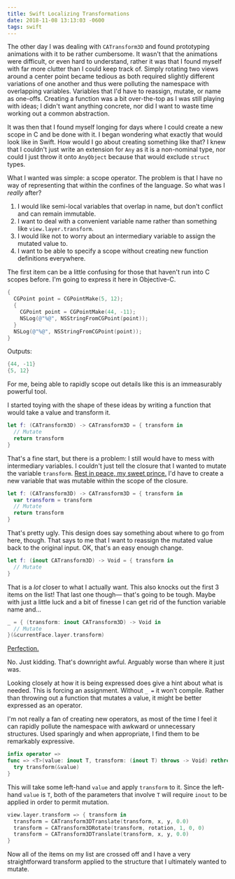 ```yaml
---
title: Swift Localizing Transformations
date: 2018-11-08 13:13:03 -0600
tags: swift
---
```


The other day I was dealing with `CATransform3D` and found prototyping animations with it to be rather cumbersome. It wasn't that the animations were difficult, or even hard to understand, rather it was that I found myself with far more clutter than I could keep track of. Simply rotating two views around a center point became tedious as both required slightly different variations of one another and thus were polluting the namespace with overlapping variables. Variables that I'd have to reassign, mutate, or name as one-offs. Creating a function was a bit over-the-top as I was still playing with ideas; I didn't want anything concrete, nor did I want to waste time working out a common abstraction.

It was then that I found myself longing for days where I could create a new scope in C and be done with it. I began wondering what exactly that would look like in Swift. How would I go about creating something like that? I knew that I couldn't just write an extension for `Any` as it is a non-nominal type, nor could I just throw it onto `AnyObject` because that would exclude `struct` types.

What I wanted was simple: a scope operator. The problem is that I have no way of representing that within the confines of the language. So what was I _really_ after?

  1. I would like semi-local variables that overlap in name, but don't conflict and can remain immutable.
  2. I want to deal with a convenient variable name rather than something like `view.layer.transform`.
  3. I would like not to worry about an intermediary variable to assign the mutated value to.
  4. I want to be able to specify a scope without creating new function definitions everywhere. 

The first item can be a little confusing for those that haven't run into C scopes before. I'm going to express it here in Objective-C.

``` objective-c
{
  CGPoint point = CGPointMake(5, 12);
  {
    CGPoint point = CGPointMake(44, -11);
    NSLog(@"%@", NSStringFromCGPoint(point));
  }
  NSLog(@"%@", NSStringFromCGPoint(point));
}
```

Outputs: 

``` objective-c
{44, -11}
{5, 12}
```

For me, being able to rapidly scope out details like this is an immeasurably powerful tool.

I started toying with the shape of these ideas by writing a function that would take a value and transform it.

``` swift
let f: (CATransform3D) -> CATransform3D = { transform in
  // Mutate
  return transform
}
```

That's a fine start, but there is a problem: I still would have to mess with intermediary variables. I couldn't just tell the closure that I wanted to mutate the variable `transform`. [Rest in peace, my sweet prince.](https://github.com/apple/swift-evolution/blob/master/proposals/0003-remove-var-parameters.md) I'd have to create a new variable that was mutable within the scope of the closure.

``` swift
let f: (CATransform3D) -> CATransform3D = { transform in
  var transform = transform
  // Mutate
  return transform
}
```

That's pretty ugly. This design does say something about where to go from here, though. That says to me that I want to reassign the mutated value back to the original input. OK, that's an easy enough change.

``` swift
let f: (inout CATransform3D) -> Void = { transform in
  // Mutate
}
```

That is a _lot_ closer to what I actually want. This also knocks out the first 3 items on the list! That last one though–– that's going to be tough. Maybe with just a little luck and a bit of finesse I can get rid of the function variable name and...

``` swift
_ = { (transform: inout CATransform3D) -> Void in
  // Mutate
}(&currentFace.layer.transform)
```

[Perfection.](https://giphy.com/gifs/x-men-michael-fassbender-gdHpm6yTnzYJO)

No. Just kidding. That's downright awful. Arguably worse than where it just was.

Looking closely at how it is being expressed does give a hint about what is needed. This is forcing an assignment. Without `_ =` it won't compile. Rather than throwing out a function that mutates a value, it might be better expressed as an operator.

I'm not really a fan of creating new operators, as most of the time I feel it can rapidly pollute the namespace with awkward or unnecessary structures. Used sparingly and when appropriate, I find them to be remarkably expressive.

``` swift
infix operator =>
func => <T>(value: inout T, transform: (inout T) throws -> Void) rethrows {
  try transform(&value)
}
```

This will take some left-hand `value` and apply `transform` to it. Since the left-hand `value` is `T`, both of the parameters that involve `T` will require `inout` to be applied in order to permit mutation.

``` swift
view.layer.transform => { transform in
  transform = CATransform3DTranslate(transform, x, y, 0.0)
  transform = CATransform3DRotate(transform, rotation, 1, 0, 0)
  transform = CATransform3DTranslate(transform, x, y, 0.0)
}
```

Now all of the items on my list are crossed off and I have a very straightforward transform applied to the structure that I ultimately wanted to mutate.

